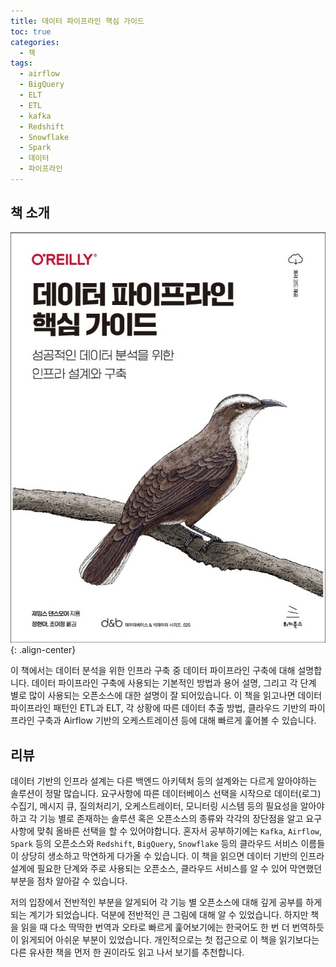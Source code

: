 ```yaml
---
title: 데이터 파이프라인 핵심 가이드
toc: true
categories:
  - 책
tags:
  - airflow
  - BigQuery
  - ELT
  - ETL
  - kafka
  - Redshift
  - Snowflake
  - Spark
  - 데이터
  - 파이프라인
---
```


##  **책 소개**

![](/assets/images/posts/2022-4-19-data-pipeline-essentials-guide/img-1.png){: .align-center}

이 책에서는 데이터 분석을 위한 인프라 구축 중 데이터 파이프라인 구축에 대해 설명합니다. 데이터 파이프라인 구축에 사용되는 기본적인 방법과 용어 설명, 그리고 각 단계 별로 많이 사용되는 오픈소스에 대한 설명이 잘 되어있습니다. 이 책을 읽고나면 데이터 파이프라인 패턴인 ETL과 ELT, 각 상황에 따른 데이터 추출 방법, 클라우드 기반의 파이프라인 구축과 Airflow 기반의 오케스트레이션 등에 대해 빠르게 훑어볼 수 있습니다.

##  **리뷰**

데이터 기반의 인프라 설계는 다른 백엔드 아키텍처 등의 설계와는 다르게 알아야하는 솔루션이 정말 많습니다. 요구사항에 따른 데이터베이스 선택을 시작으로 데이터(로그) 수집기, 메시지 큐, 질의처리기, 오케스트레이터, 모니터링 시스템 등의 필요성을 알아야하고 각 기능 별로 존재하는 솔루션 혹은 오픈소스의 종류와 각각의 장단점을 알고 요구사항에 맞춰 올바른 선택을 할 수 있어야합니다. 혼자서 공부하기에는 `Kafka`, `Airflow`, `Spark` 등의 오픈소스와 `Redshift`, `BigQuery`, `Snowflake` 등의 클라우드 서비스 이름들이 상당히 생소하고 막연하게 다가올 수 있습니다. 이 책을 읽으면 데이터 기반의 인프라 설계에 필요한 단계와 주로 사용되는 오픈소스, 클라우드 서비스를 알 수 있어 막연했던 부분을 점차 알아갈 수 있습니다.

저의 입장에서 전반적인 부분을 알게되어 각 기능 별 오픈소스에 대해 깊게 공부를 하게되는 계기가 되었습니다. 덕분에 전반적인 큰 그림에 대해 알 수 있었습니다. 하지만 책을 읽을 때 다소 딱딱한 번역과 오타로 빠르게 훑어보기에는 한국어도 한 번 더 번역하듯이 읽게되어 아쉬운 부분이 있었습니다. 개인적으로는 첫 접근으로 이 책을 읽기보다는 다른 유사한 책을 먼저 한 권이라도 읽고 나서 보기를 추천합니다.
